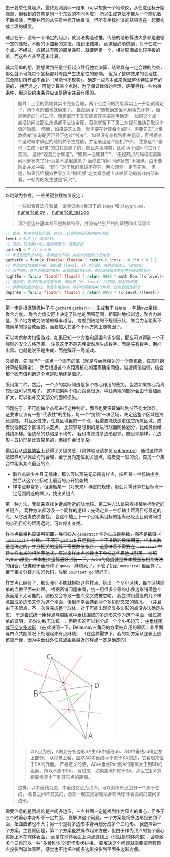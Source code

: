 由于要求任意起点，最终观测到同一结果（可以想象一个地球仪，从任意坐标开始观测，但看到的其实是同一个东西的不同角度）
所以生成算法不能从一个随机数不断推演，而要并行的从任意坐标开始推演。但所有坐标推演的结果连在一起要构成合理的模型。

难点在于，没有一个确定的起点，就没法构造递推。传统的地形算法大多都是遵循一定的递归，不断的添加新的差值，推到出结果，
而这里必须做到，对于任意一个点，不经过，或经过有限的简单递归，就要确定一个，相对周围点比较平缓的值，而这些点甚至还未计算。

其实简单的想，要想做到任意坐标起点并行独立演算，结果具有一定合理的约束，那么就不可能每个坐标都对周围产生决定性的影响。
但为了整体效果的合理性，完全随机所有点不合适（可能也不现实），确定一些基本点来保证整体特征是有必要的，
换而言之，可能计算某个点时，为了保证数值的合理，需要寻找一些约束条件，但这些约束条件应该是确定并且有限的。

> 题外：上面的策略其实不完全合理，两个点之间的约束事实上一开始就确定了，两个点的值也就确定了。
> 虽然满足了“随机确定但不用事先计算”，但是确定的时机过早，理想情况下其实应该在需要是再确定，
> 如果这个点一直没访问过那么永远都不应该定死，否则就留下了第三方提前推演窃取这个值的隐患。
> 然而，如果要这么做，就需要在计算每个点时，需要先去“上帝数据库”查询是否已经下达过“判决”，
> 如果没有查找到相关记录，再根据某个这时候才确定的随机种子生成值，并记录这这个随机种子。
> 注意这个“查询->生成->记录”的过程是原子的，防止并发冲突，比如两个点同时进行了观测。
> 这种“观测后才知道”，“知其一必知其二”，“无视两点的局域距离瞬间同步状态”的行为是不是很熟悉？
> 当然说“瞬间同步状态”不准确，由于要防止并发冲突，“同时”对于我们来说不存在，两次观测一定有先后。
> 但是，如果我给模拟世界加入“时间帧”之类概念呢？从帧驱动的游戏内部来看，一帧内的发生就是“同时”。


***
以地球为参考，一些关键参数初值设定：
> 一些拟合算法与验证，请参见doc目录下的 `image` 和 `playground`，
> [numerical.py](./../doc/numerical/numerical.py) 、 [numerical_test.go](./numerical_test.go)

> 请注意这些基本都只是数值特征，并没有特别严格的证明和实际意义

``` Go
// 首先，解决水陆比问题，在(0, 1)的随机范围内取水平面
level = 0.7 // 海洋71%
// 然后，防止碎片化，高地势聚合，高斯拟合
gatherN = 7 // 七大洲
// 考虑到面积多样化，各聚合力不同，对各大洲面积占比拟合
gatherFn = func(x float64) float64 { return 0.3*x*x - 0.5*x + 0.3 }
// 考虑到陆地海拔分布，随机数 (level, 1) 的范围，映射到高度上（单位米）
// 水平面0，总平均海拔850米，最高高度8844米，参照海陆起伏曲线进行幂函数拟合
hightFn = func(x float64) float64 { return 9000 * math.Pow(((x-level)/(1-level)), 3.5) }
// 类似的，考虑到海洋深度分布，随机数 (0, level) 的范围，映射到深度
// 参照海陆起伏曲线，暂且忽略海沟，将平均深度按4000m算，仅拟合线性部分
depthFn = func(x float64) float64 { return 8000 * (x-level)/(level)}
```

***
第一步是根据随机种子与 `gatherN` `gatherFn` ，生成若干 `陆地核` ，包括xyz坐标、聚合力度。
聚合力度实际上决定了陆地的面积范围，距离陆地核越远，聚合力越低，那个地方成为陆地的概率越低。
考虑到陆地的不规则形状，聚合力与距离不能简单的拟合成函数，而要加入在各个不同方向上随机因子。

可以考虑参考扫雷游戏，如果已知一个方格和周围有多少雷，那么可以得到一个不规则的安全方格范围。
注意这里不是先埋雷然后生成数字，而是先有数字，倒推出雷。也就是说不是生成，而是解开一局游戏。

又或者，先“赋予”一些点一个固有的值（就是与坐标相关的一个随机数，任意时刻计算结果确定），
然后根据这个点距离核心的距离确定阈值，越近阈值越低，结合那个固有值判断这个点是陆地还是海洋。

采用第二种。然后，一个点的实际阈值是多个核心作用的叠加，当然如果核心距离较远就可以忽略了。
这样如果两个核心距离很近，中线两端的部分会由于叠加而扩大，可以拟补交叉部分的面积损失。

问题在于，不可能每个点都进行这种判断，而且也要保证海陆划分不能太琐碎。
这要求应该有一些“代表性”的坐标，每一个“统领”一块区域，决定这整个区域是海还是陆。
并且反过来，任意区域里的一个点，我需要能快速定位它所属区域，或者说找到这个区域的决定点。
比较容易想到的是进行球面网格划分，比如类似经纬线那样。但致命的缺陷是不均匀。
我也考虑过多边形密铺，像足球那样，六边形＋五边形是比较常见的，但操作会很复杂。

最后我从[这篇博客](https://zhuanlan.zhihu.com/p/25988652?group_id=828963677192491008)上获得了关键灵感
（具体验证请参见 [sphere.py](./../doc/numerical/sphere.py)）
通过这种算法取样可以保证均匀合理，至于反向定位到关键点，或者更一般的说，查找一个集合中距离某点最近的点：
- 取样点较少并且无规律，那么可以预先记录所有样点，按照某一坐标轴排序，然后从这个坐标轴上最近的点开始查找
- 样本点非常多，但遵循某一（对未来）确定的规律，那么只需计算在目标点一定范围附近的样点，找出关键点

第一种方法，我拿来查找关键点附近的陆地核。第二种方法拿来查找某坐标附近的关键点。
两种方法都涉及一个同样的逻辑：先确定某一坐标轴上距离目标最近的点，从它出发依次查找，
当这个轴上下一个点距离目标的距离已经比目前访问过的点到目标的距离远时，可以停止查找。

~~样本点数量也应该可配置，我将归入 `generator` 作为生成器参数，而不是数值（ `numerical` ）参数。
不同于 `gatherN` 只是指定一个不准确的数值期望，样本点数量是确定的，并且相关的运算不需要数值拟合，
这意味着不需要在 `numerical` 中建立样本点的相关表达式，反过来样本点参数也不会被这些表达式引用。
参照Python原型，样本相关运算最好封装一下，从Go的角度就是样本数量与相关方法的组合，很类似于全局种子 `gene`。~~
麻烦死了，不管了扔到 `numerical` 里面算了。至于相关分装方法的代码，放到 `pointset.go` 里好了。

样本点已经有了，那么我们不妨就根据这些样点，拆出一个个小区块，每个区块简单的当做平面来处理。
根据密铺问题来看，统一用很多全等的小多边形铺满整个表面是不太可能的，圆形又会导致一些点交叉或被忽略。
我尝试用最近的几个样点围成多边形来作为这个平面，但很不幸会遇到两个多边形交叉的情况。
（并且由于多起点、不一次性完成整个球体，对于可能出现交叉多边形的点没办法确定从属）
于是尝试统一用样点与周围点中垂线围成的多边形来作为这个平面，经过简单的证明，
虽然边数无法统一，但确实的可以划分成一个个小多边形： [中垂线围成不交叉多边形](./../doc/image/多边形划分.jpg)
（在此说明一下，Delaunay三角网的方案被弃用的原因：非平面与四点共圆情况下处理起来有点麻烦）
（在这种需求下，我的新方案从逻辑上应该更严谨，因为中垂线外任意点距离最近的样点一定是确定的）

>![中垂线围成不交叉多边形](./../doc/image/多边形划分.jpg)
>> 以A点为例，A的划分多边形SA由AB中垂线ab、AD中垂线ad确定左上部分。
>> 从视觉上看，显然AC中垂线ac不属于SA的边，它看起来位于SA的外面。
>> 严格定义的话，AC中垂点Pac到A的距离大于到BD的距离，所以不属于SA。
>> 反过来，如果某点Pi属于SA，那么它到A的距离肯定小于到其它点的距离。
> 
> 这样，以中垂线为边，中垂线交点为顶点，可以对所有点划分一个属于它的，
> 各自之间不交叉的，全部一起又能紧密贴合铺满球体表面的的空间多边形。

需要注意的是围成的是空间多边形，三点共面一定能找到作为顶点的垂心，但多于三个时垂心本身却不一定共面，
要解决这个问题，一个方案是将多边形投影到平面，扭曲应该也不大；另一个是将多边形本身再划分成多个三角形。
我选择第一个方案，主要原因是，第二个方案虽然操作起来方便，但由于作为顶点的各个垂心实际上不在球体表面，
而是在球体表面上两点连线上（也就是球体内部），会导致多个三角形以一种“多棱锥体”的奇怪形状拼接，
要解决这个问题就需要把所有顶点投影到球体表面，感觉也不比把空间多边形投影到平面多边形方便。

